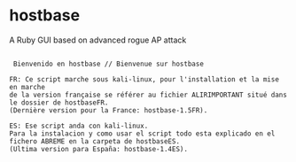# hostbase
A Ruby GUI based on advanced rogue AP attack




~~~~~~~~~~~~~~~~~~ Hostbase project By Koala @ crack-wifi.com @ wifi-libre.com @ kali-linux.fr ~~~~~~~~~~~~~~~~~~~~

 Bienvenido en hostbase // Bienvenue sur hostbase
 
FR: Ce script marche sous kali-linux, pour l'installation et la mise en marche
de la version française se référer au fichier ALIRIMPORTANT situé dans le dossier de hostbaseFR.
(Dernière version pour la France: hostbase-1.5FR).

ES: Ese script anda con kali-linux.
Para la instalacion y como usar el script todo esta explicado en el fichero ABREME en la carpeta de hostbaseES.
(Ultima version para España: hostbase-1.4ES).

